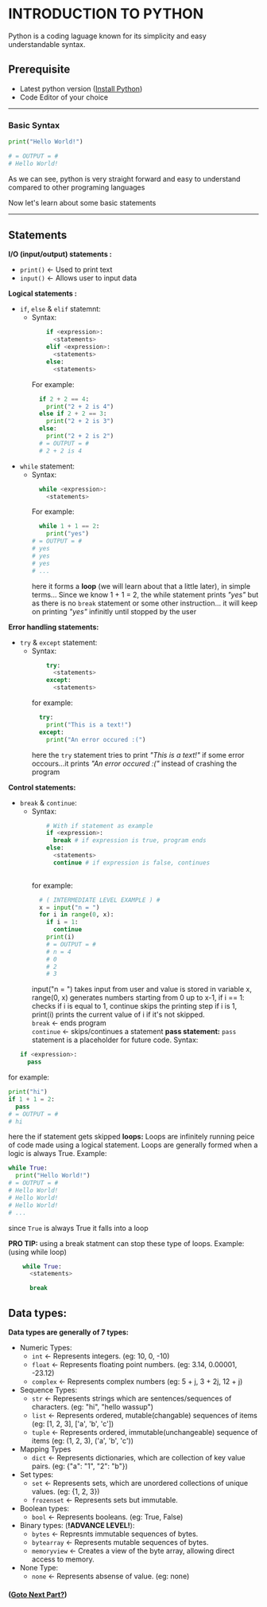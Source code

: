 # INTRODUCTION TO PYTHON

Python is a coding laguage known for its simplicity and easy understandable syntax.

## Prerequisite
- Latest python version ([Install Python](https://www.python.org/downloads/))
- Code Editor of your choice

---
### Basic Syntax

```python
print("Hello World!")

# = OUTPUT = #
# Hello World!
```
As we can see, python is very straight forward and easy to understand compared to other programing languages

Now let's learn about some basic statements

---

## Statements
**I/O (input/output) statements :**

  - `print()` &larr; Used to print text
  - `input()` &larr; Allows user to input data 
  
  **Logical statements :**
  - `if`, `else` & `elif` statemnt:
    - Syntax:
      ```python
          if <expression>:
            <statements>
          elif <expression>:
            <statements>
          else:
            <statements>
      ```
      For example:
      ```python
        if 2 + 2 == 4:
          print("2 + 2 is 4") 
        else if 2 + 2 == 3:
          print("2 + 2 is 3")
        else:
          print("2 + 2 is 2")
        # = OUTPUT = #
        # 2 + 2 is 4
      ```
  - `while` statement:
      - Syntax:
        ```python
          while <expression>:
            <statements>
        ```
        For example:
        ```python
          while 1 + 1 == 2:
            print("yes")
        # = OUTPUT = #
        # yes
        # yes
        # yes
        # ...
        ```
        here it forms a **loop** (we will learn about that a little later), in simple terms... Since we know 1 + 1 = 2, the while statement prints *"yes"* but as there is no `break` statement or some other instruction... it will keep on printing *"yes"* infinitly until stopped by the user

**Error handling statements:**

- `try` & `except` statement:
    - Syntax:
      ```python
          try:
            <statements>
          except:
            <statements>
      ```
      for example:
      ```python
        try:
          print("This is a text!")
        except:
          print("An error occured :(")
      ```
      here the `try` statement tries to print *"This is a text!"* if some error occours...it prints *"An error occured :("* instead of crashing the program
      
**Control statements:**

- `break` & `continue`:
    - Syntax:
        ```python
            # With if statement as example
            if <expression>:
              break # if expression is true, program ends
            else:
              <statements>
              continue # if expression is false, continues
         
        ```
      for example:
        ```python 
          # ( INTERMEDIATE LEVEL EXAMPLE ) #
          x = input("n = ")
          for i in range(0, x): 
            if i = 1:
              continue
            print(i) 
            # = OUTPUT = #
            # n = 4
            # 0
            # 2
            # 3
        ```
        input("n = ") takes input from user and value is stored in variable x, range(0, x) generates numbers starting from 0 up to x-1, if i == 1: checks if i is equal to 1, continue skips the printing step if i is 1, print(i) prints the current value of i if it's not skipped. <br> `break` &larr; ends program <br> `continue` &larr; skips/continues a statement
**pass statement:**
`pass` statement is a placeholder for future code.
Syntax:
  ```python
  if <expression>:
    pass
  ```
for example:
  ```python
  print("hi")
  if 1 + 1 = 2:
    pass
  # = OUTPUT = #
  # hi
  ```
  here the if statement gets skipped
**loops:**
Loops are infinitely running peice of code made using a logical statement. Loops are generally formed when a logic is always True. 
Example:
  ```python
  while True:
    print("Hello World!")
  # = OUTPUT = #
  # Hello World!
  # Hello World!
  # Hello World!
  # ...
  ```
since `True` is always True it falls into a loop
  
**PRO TIP:**
using a break statment can stop these type of loops.
Example:
(using while loop)
  ```python
      while True:
        <statements>

        break
  ```

## Data types:

**Data types are generally of 7 types:**
- Numeric Types:
  - `int` &larr; Represents integers. (eg: 10, 0, -10)
  - `float` &larr; Represents floating point numbers. (eg: 3.14, 0.00001, -23.12)
  - `complex` &larr; Represents complex numbers (eg: 5 + j, 3 + 2j, 12 + j)
- Sequence Types:
  - `str` &larr; Represents strings which are sentences/sequences of characters. (eg: "hi", "hello wassup")
  - `list` &larr; Represents ordered, mutable(changable) sequences of items (eg: [1, 2, 3], ['a', 'b', 'c'])
  - `tuple` &larr; Represents ordered, immutable(unchangeable) sequence of items (eg: (1, 2, 3), ('a', 'b', 'c'))
- Mapping Types
  - `dict` &larr; Represents dictionaries, which are collection of key value pairs. (eg: {"a": "1", "2": "b"})
- Set types:
  - `set` &larr; Represents sets, which are unordered collections of unique values. (eg: {1, 2, 3})
  - `frozenset` &larr; Represents sets but immutable.
- Boolean types:
  - `bool` &larr; Represents booleans. (eg: True, False)
- Binary types: (**!ADVANCE LEVEL!**):
  - `bytes` &larr; Represnts immutable sequences of bytes.
  - `bytearray` &larr; Represents mutable sequences of bytes.
  - `memoryview` &larr; Creates a view of the byte array, allowing direct access to memory.
- None Type:
  - `none` &larr; Represents absense of value. (eg: none)



 #### ([Goto Next Part?](https://github.com/Swastik-Sarkar/guides/blob/main/contents/python/part2.md))
